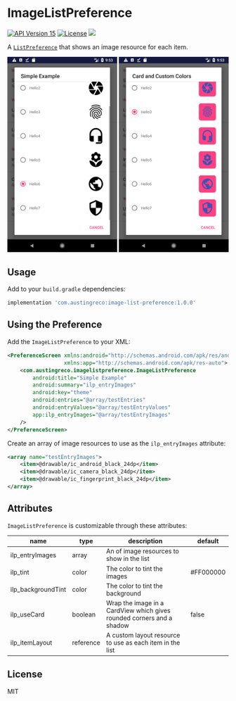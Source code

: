 # ImageListPreference

<a target="_blank" href="https://developer.android.com/about/versions/android-4.0.3.html"><img src="https://img.shields.io/badge/API-15%2B-blue.svg?style=flat" alt="API Version 15" /></a>
<a target="_blank" href="LICENSE"><img src="http://img.shields.io/:license-mit-blue.svg" alt="License" /></a>
<a target="_blank" href="https://bintray.com/austingreco/maven/image-list-preference/_latestVersion"><img src="https://api.bintray.com/packages/austingreco/maven/image-list-preference/images/download.svg" /></a>

A [`ListPreference`](https://developer.android.com/reference/android/preference/ListPreference.html) that shows an image resource for each item.

<p>
  <img src="https://raw.githubusercontent.com/austingreco/ImageListPreference/master/images/screenshot1.png" width="250" alt="Screenshot 1" />
  <img src="https://raw.githubusercontent.com/austingreco/ImageListPreference/master/images/screenshot2.png" width="250" alt="Screenshot 2" />
</p>

## Usage

Add to your `build.gradle` dependencies:

```gradle
implementation 'com.austingreco:image-list-preference:1.0.0'
```

## Using the Preference

Add the `ImageListPreference` to your XML:

```xml
<PreferenceScreen xmlns:android="http://schemas.android.com/apk/res/android"
                  xmlns:app="http://schemas.android.com/apk/res-auto">
    <com.austingreco.imagelistpreference.ImageListPreference
        android:title="Simple Example"
        android:summary="ilp_entryImages"
        android:key="theme"
        android:entries="@array/testEntries"
        android:entryValues="@array/testEntryValues"
        app:ilp_entryImages="@array/testEntryImages"
    />
</PreferenceScreen>
```

Create an array of image resources to use as the `ilp_entryImages` attribute:

```xml
<array name="testEntryImages">
    <item>@drawable/ic_android_black_24dp</item>
    <item>@drawable/ic_camera_black_24dp</item>
    <item>@drawable/ic_fingerprint_black_24dp</item>
</array>
```

## Attributes

`ImageListPreference` is customizable through these attributes:

| name                | type      | description                                                               | default
|---------------------|-----------|---------------|---------------------------------------------------------------------------------------
| ilp_entryImages     | array     | An <array> of image resources to show in the list                         |
| ilp_tint            | color     | The color to tint the images                                              | #FF000000
| ilp_backgroundTint  | color     | The color to tint the background                                          |
| ilp_useCard         | boolean   | Wrap the image in a CardView which gives rounded corners and a shadow     | false
| ilp_itemLayout      | reference | A custom layout resource to use as each item in the list                  |

## License

MIT
